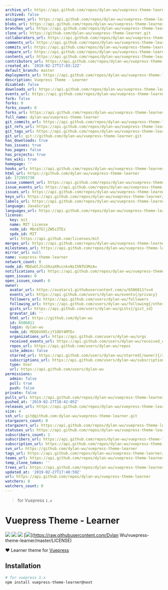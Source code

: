 ```yaml
---
archive_url: https://api.github.com/repos/dylan-wu/vuepress-theme-learner/{archive_format}{/ref}
archived: false
assignees_url: https://api.github.com/repos/dylan-wu/vuepress-theme-learner/assignees{/user}
blobs_url: https://api.github.com/repos/dylan-wu/vuepress-theme-learner/git/blobs{/sha}
branches_url: https://api.github.com/repos/dylan-wu/vuepress-theme-learner/branches{/branch}
clone_url: https://github.com/dylan-wu/vuepress-theme-learner.git
collaborators_url: https://api.github.com/repos/dylan-wu/vuepress-theme-learner/collaborators{/collaborator}
comments_url: https://api.github.com/repos/dylan-wu/vuepress-theme-learner/comments{/number}
commits_url: https://api.github.com/repos/dylan-wu/vuepress-theme-learner/commits{/sha}
compare_url: https://api.github.com/repos/dylan-wu/vuepress-theme-learner/compare/{base}...{head}
contents_url: https://api.github.com/repos/dylan-wu/vuepress-theme-learner/contents/{+path}
contributors_url: https://api.github.com/repos/dylan-wu/vuepress-theme-learner/contributors
created_at: '2019-02-27T17:03:12Z'
default_branch: master
deployments_url: https://api.github.com/repos/dylan-wu/vuepress-theme-learner/deployments
description: Vuepress Theme - Learner
disabled: false
downloads_url: https://api.github.com/repos/dylan-wu/vuepress-theme-learner/downloads
events_url: https://api.github.com/repos/dylan-wu/vuepress-theme-learner/events
fork: false
forks: 0
forks_count: 0
forks_url: https://api.github.com/repos/dylan-wu/vuepress-theme-learner/forks
full_name: dylan-wu/vuepress-theme-learner
git_commits_url: https://api.github.com/repos/dylan-wu/vuepress-theme-learner/git/commits{/sha}
git_refs_url: https://api.github.com/repos/dylan-wu/vuepress-theme-learner/git/refs{/sha}
git_tags_url: https://api.github.com/repos/dylan-wu/vuepress-theme-learner/git/tags{/sha}
git_url: git://github.com/dylan-wu/vuepress-theme-learner.git
has_downloads: true
has_issues: true
has_pages: false
has_projects: true
has_wiki: true
homepage: ''
hooks_url: https://api.github.com/repos/dylan-wu/vuepress-theme-learner/hooks
html_url: https://github.com/dylan-wu/vuepress-theme-learner
id: 172955730
issue_comment_url: https://api.github.com/repos/dylan-wu/vuepress-theme-learner/issues/comments{/number}
issue_events_url: https://api.github.com/repos/dylan-wu/vuepress-theme-learner/issues/events{/number}
issues_url: https://api.github.com/repos/dylan-wu/vuepress-theme-learner/issues{/number}
keys_url: https://api.github.com/repos/dylan-wu/vuepress-theme-learner/keys{/key_id}
labels_url: https://api.github.com/repos/dylan-wu/vuepress-theme-learner/labels{/name}
language: JavaScript
languages_url: https://api.github.com/repos/dylan-wu/vuepress-theme-learner/languages
license:
  key: mit
  name: MIT License
  node_id: MDc6TGljZW5zZTEz
  spdx_id: MIT
  url: https://api.github.com/licenses/mit
merges_url: https://api.github.com/repos/dylan-wu/vuepress-theme-learner/merges
milestones_url: https://api.github.com/repos/dylan-wu/vuepress-theme-learner/milestones{/number}
mirror_url: null
name: vuepress-theme-learner
network_count: 0
node_id: MDEwOlJlcG9zaXRvcnkxNzI5NTU3MzA=
notifications_url: https://api.github.com/repos/dylan-wu/vuepress-theme-learner/notifications{?since,all,participating}
open_issues: 0
open_issues_count: 0
owner:
  avatar_url: https://avatars1.githubusercontent.com/u/6586811?v=4
  events_url: https://api.github.com/users/dylan-wu/events{/privacy}
  followers_url: https://api.github.com/users/dylan-wu/followers
  following_url: https://api.github.com/users/dylan-wu/following{/other_user}
  gists_url: https://api.github.com/users/dylan-wu/gists{/gist_id}
  gravatar_id: ''
  html_url: https://github.com/dylan-wu
  id: 6586811
  login: dylan-wu
  node_id: MDQ6VXNlcjY1ODY4MTE=
  organizations_url: https://api.github.com/users/dylan-wu/orgs
  received_events_url: https://api.github.com/users/dylan-wu/received_events
  repos_url: https://api.github.com/users/dylan-wu/repos
  site_admin: false
  starred_url: https://api.github.com/users/dylan-wu/starred{/owner}{/repo}
  subscriptions_url: https://api.github.com/users/dylan-wu/subscriptions
  type: User
  url: https://api.github.com/users/dylan-wu
permissions:
  admin: false
  pull: true
  push: false
private: false
pulls_url: https://api.github.com/repos/dylan-wu/vuepress-theme-learner/pulls{/number}
pushed_at: '2019-02-27T18:42:05Z'
releases_url: https://api.github.com/repos/dylan-wu/vuepress-theme-learner/releases{/id}
size: 4
ssh_url: git@github.com:dylan-wu/vuepress-theme-learner.git
stargazers_count: 0
stargazers_url: https://api.github.com/repos/dylan-wu/vuepress-theme-learner/stargazers
statuses_url: https://api.github.com/repos/dylan-wu/vuepress-theme-learner/statuses/{sha}
subscribers_count: 1
subscribers_url: https://api.github.com/repos/dylan-wu/vuepress-theme-learner/subscribers
subscription_url: https://api.github.com/repos/dylan-wu/vuepress-theme-learner/subscription
svn_url: https://github.com/dylan-wu/vuepress-theme-learner
tags_url: https://api.github.com/repos/dylan-wu/vuepress-theme-learner/tags
teams_url: https://api.github.com/repos/dylan-wu/vuepress-theme-learner/teams
temp_clone_token: ''
trees_url: https://api.github.com/repos/dylan-wu/vuepress-theme-learner/git/trees{/sha}
updated_at: '2019-02-27T17:48:59Z'
url: https://api.github.com/repos/dylan-wu/vuepress-theme-learner
watchers: 0
watchers_count: 0
---
```


> for Vuepress `1.x`

# Vuepress Theme - Learner

[![](https://img.shields.io/circleci/project/github/dylan-wu/vuepress-theme-learner/master.svg?style=flat)](https://circleci.com/gh/meteorlxy/vuepress-theme-learner)
[![](https://img.shields.io/npm/v/vuepress-theme-learner/latest.svg?style=flat)](https://www.npmjs.com/package/vuepress-theme-learner)
[![](https://img.shields.io/npm/v/vuepress-theme-learner/next.svg?style=flat)](https://www.npmjs.com/package/vuepress-theme-learner)
[![](https://img.shields.io/github/license/dylan-wu/vuepress-theme-learner.svg?style=flat)](https://raw.githubusercontent.com/Dylan Wu/vuepress-theme-learner/master/LICENSE)

:heart: Learner theme for [Vuepress](https://vuepress.vuejs.org)

## Installation

```sh
# for vuepress 1.x
npm install vuepress-theme-learner@next
```
